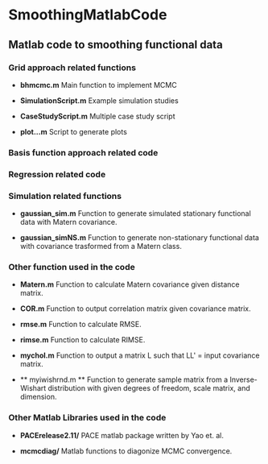 SmoothingMatlabCode
===================

## Matlab code to smoothing functional data

### Grid approach related functions
- **bhmcmc.m**
Main function to implement MCMC

- **SimulationScript.m**
Example simulation studies

- **CaseStudyScript.m**
Multiple case study script

- **plot...m**
Script to generate plots

### Basis function approach related code

### Regression related code

### Simulation related functions
- **gaussian_sim.m**
Function to generate simulated stationary functional data with Matern covariance.

- **gaussian_simNS.m**
Function to generate non-stationary functional data with covariance trasformed from a Matern class.

### Other function used in the code
- **Matern.m**
Function to calculate Matern covariance given distance matrix.

- **COR.m**
Function to output correlation matrix given covariance matrix.

- **rmse.m**
Function to calculate RMSE.

- **rimse.m**
Function to calculate RIMSE.

- **mychol.m**
Function to output a matrix L such that LL' = input covariance matrix.

- ** myiwishrnd.m **
Function to generate sample matrix from a Inverse-Wishart distribution with given degrees of freedom, scale matrix, and dimension.

### Other Matlab Libraries used in the code

- **PACErelease2.11/**
PACE matlab package written by Yao et. al.

- **mcmcdiag/**
Matlab functions to diagonize MCMC convergence.
